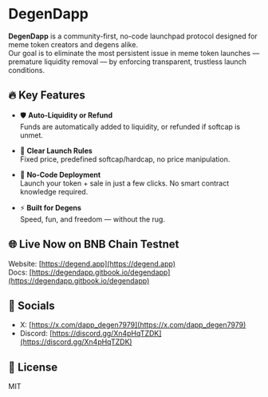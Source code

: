 # DegenDapp

**DegenDapp** is a community-first, no-code launchpad protocol designed for meme token creators and degens alike.  
Our goal is to eliminate the most persistent issue in meme token launches — premature liquidity removal — by enforcing transparent, trustless launch conditions.

## 🔥 Key Features

- 🛡️ **Auto-Liquidity or Refund**  
  Funds are automatically added to liquidity, or refunded if softcap is unmet.

- 🎯 **Clear Launch Rules**  
  Fixed price, predefined softcap/hardcap, no price manipulation.

- 🧱 **No-Code Deployment**  
  Launch your token + sale in just a few clicks. No smart contract knowledge required.

- ⚡ **Built for Degens**  
  Speed, fun, and freedom — without the rug.

## 🌐 Live Now on BNB Chain Testnet
Website: [https://degend.app](https://degend.app)  
Docs: [https://degendapp.gitbook.io/degendapp](https://degendapp.gitbook.io/degendapp)

## 📢 Socials
- X: [https://x.com/dapp_degen7979](https://x.com/dapp_degen7979)  
- Discord: [https://discord.gg/Xn4pHqTZDK](https://discord.gg/Xn4pHqTZDK)

## 📄 License
MIT
